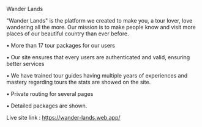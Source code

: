 Wander Lands

"Wander Lands" is the platform we created to make you, a tour lover, love wandering all the more. Our mission is to make people know and visit more places of our beautiful country than ever before.

• More than 17 tour packages for our users

• Our site ensures that every users are authenticated and valid, ensuring better services

• We have trained tour guides having multiple years of experiences and mastery regarding tours the stats are showed on the site.

• Private routing for several pages

• Detailed packages are shown.

Live site link : https://wander-lands.web.app/

